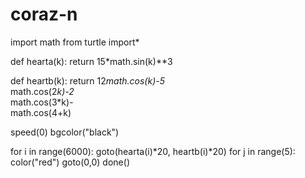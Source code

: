 # coraz-n
import math
from turtle import*

def hearta(k):
    return 15*math.sin(k)**3

def heartb(k):
    return 12*math.cos(k)-5*\
    math.cos(2*k)-2*\
    math.cos(3*k)-\
    math.cos(4+k)

speed(0)
bgcolor("black")

for i in range(6000):
    goto(hearta(i)*20, heartb(i)*20)
    for j in range(5):
        color("red")
    goto(0,0)
done()
